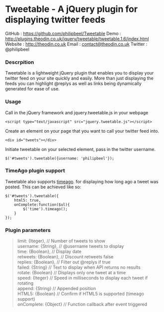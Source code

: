 Tweetable - A jQuery plugin for displaying twitter feeds
========================================================

GitHub  : https://github.com/philipbeel/Tweetable
Demo    : http://plugins.theodin.co.uk/jquery/tweetable/tweetable.1.6/index.html
Website : http://theodin.co.uk
Email   : contact@theodin.co.uk
Twitter : @philipbeel

### Descrpition
Tweetable is a lightweight jQuery plugin that enables you to display your twitter feed on your site quickly and easily. More than just displaying the feeds you can highlight @replys as well as links being dynamically generated for ease of use.

### Usage
Call in the jQuery framework and jquery.tweetable.js in your webpage

	<script type="text/javascript" src="jquery.tweetable.js"></script>

Create an element on your page that you want to call your twitter feed into.

	<div id="tweets"></div>

Initiate tweetable on your selected element, pass in the twitter username.

	$('#tweets').tweetable({username: 'philipbeel'});

### TimeAgo plugin support
Tweetable also supports [timeago](https://github.com/rmm5t/jquery-timeago). for displaying how long ago a tweet was posted. This can be achieved like so:

	$('#tweets').tweetable({
		html5: true,
		onComplete:function($ul){
			$('time').timeago();
		}
	});


### Plugin parameters

>limit: {Iteger},            // Number of tweets to show <br/>
>username: {String},     	 // @username tweets to display <br/>
>time: {Boolean},            // Display date <br/>
>retweets: {Boolean},        // Discount retweets false<br/>
>replies: {Boolean},         // Filter out @replys if true <br/>
>failed: {String}			 // Text to display when API returns no results <br/>
>rotate: {Boolean}			 // Displays only one tweet at a time <br/>
>speed: {Iteger}		     // Speed in milliseconds to display each tweet if rotating <br/>
>append: {String}			 // Appended position <br/>
>HTML5: {Boolean}			 // Confirm if HTML5 is supported (timeago support) <br/>
>onComplete: {Object}		 // Function callback after event triggered <br/>



